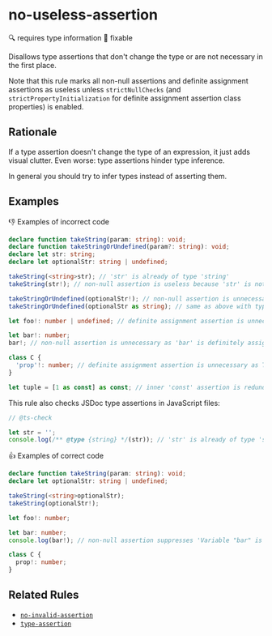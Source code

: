 # no-useless-assertion

:mag: requires type information
:wrench: fixable

Disallows type assertions that don't change the type or are not necessary in the first place.

Note that this rule marks all non-null assertions and definite assignment assertions as useless unless `strictNullChecks` (and `strictPropertyInitialization` for definite assignment assertion class properties) is enabled.

## Rationale

If a type assertion doesn't change the type of an expression, it just adds visual clutter. Even worse: type assertions hinder type inference.

In general you should try to infer types instead of asserting them.

## Examples

:thumbsdown: Examples of incorrect code

```ts
declare function takeString(param: string): void;
declare function takeStringOrUndefined(param?: string): void;
declare let str: string;
declare let optionalStr: string | undefined;

takeString(<string>str); // 'str' is already of type 'string'
takeString(str!); // non-null assertion is useless because 'str' is not nullable

takeStringOrUndefined(optionalStr!); // non-null assertion is unnecessary because the function accepts 'string | undefined'
takeStringOrUndefined(optionalStr as string); // same as above with type assertion syntax

let foo!: number | undefined; // definite assignment assertion is unnecessary as the type includes 'undefined'

let bar!: number;
bar!; // non-null assertion is unnecessary as 'bar' is definitely assigned

class C {
  'prop'!: number; // definite assignment assertion is unnecessary as TypeScript doesn't check quoted property names
}

let tuple = [1 as const] as const; // inner 'const' assertion is redundant
```

This rule also checks JSDoc type assertions in JavaScript files:

```js
// @ts-check

let str = '';
console.log(/** @type {string} */(str)); // 'str' is already of type 'string'
```

:thumbsup: Examples of correct code

```ts
declare function takeString(param: string): void;
declare let optionalStr: string | undefined;

takeString(<string>optionalStr);
takeString(optionalStr!);

let foo!: number;

let bar: number;
console.log(bar!); // non-null assertion suppresses 'Variable "bar" is used before being assigned.' error

class C {
  prop!: number;
}
```

## Related Rules

* [`no-invalid-assertion`](no-invalid-assertion.md)
* [`type-assertion`](type-assertion.md)
